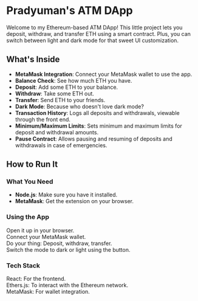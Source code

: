 # Pradyuman's ATM DApp

Welcome to my Ethereum-based ATM DApp! This little project lets you deposit, withdraw, and transfer ETH using a smart contract. Plus, you can switch between light and dark mode for that sweet UI customization.

## What's Inside

- **MetaMask Integration**: Connect your MetaMask wallet to use the app.
- **Balance Check**: See how much ETH you have.
- **Deposit**: Add some ETH to your balance.
- **Withdraw**: Take some ETH out.
- **Transfer**: Send ETH to your friends.
- **Dark Mode**: Because who doesn't love dark mode?
- **Transaction History**: Logs all deposits and withdrawals, viewable through the front end.
- **Minimum/Maximum Limits**: Sets minimum and maximum limits for deposit and withdrawal amounts.
- **Pause Contract**: Allows pausing and resuming of deposits and withdrawals in case of emergencies.

## How to Run It

### What You Need

- **Node.js**: Make sure you have it installed.
- **MetaMask**: Get the extension on your browser.

### Using the App
Open it up in your browser.
<br>
Connect your MetaMask wallet. <br>
Do your thing: Deposit, withdraw, transfer. <br>
Switch the mode to dark or light using the button. <br>

### Tech Stack <br>
React: For the frontend. <br>
Ethers.js: To interact with the Ethereum network. <br>
MetaMask: For wallet integration. <br>
